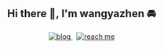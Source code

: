 <h2 align="center">Hi there 👋, I'm wangyazhen 🚘 </h2>


<p align="center">
  <a href="https://yazhen.me">
    <img alt="blog" src="https://img.shields.io/badge/yazhen.me-ed6d2d?style=for-the-badge&labelColor=f0f0f0&logo=rss&logoColor=ed6d2d" />
  </a>
  <span>&nbsp;</span>
  <a href="https://github.com/wangyazhen">
    <img alt="reach me" src="https://img.shields.io/badge/-reach%20me-24292e?style=for-the-badge&labelColor=30363c&logo=github" />
  </a>
</p>

